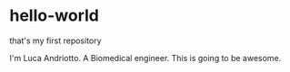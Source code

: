 # hello-world
that's my first repository

I'm Luca Andriotto. A Biomedical engineer.
This is going to be awesome.
